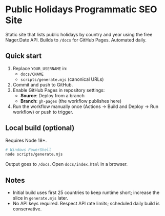 # Public Holidays Programmatic SEO Site

Static site that lists public holidays by country and year using the free Nager.Date API. Builds to `/docs` for GitHub Pages. Automated daily.

## Quick start

1. Replace `YOUR_USERNAME` in:
   - `docs/CNAME`
   - `scripts/generate.mjs` (canonical URLs)
2. Commit and push to GitHub.
3. Enable GitHub Pages in repository settings:
   - **Source**: Deploy from a branch
   - **Branch**: `gh-pages` (the workflow publishes here)
4. Run the workflow manually once (Actions → Build and Deploy → Run workflow) or push to trigger.

## Local build (optional)

Requires Node 18+.

```bash
# Windows PowerShell
node scripts/generate.mjs
```

Output goes to `/docs`. Open `docs/index.html` in a browser.

## Notes

- Initial build uses first 25 countries to keep runtime short; increase the slice in `generate.mjs` later.
- No API keys required. Respect API rate limits; scheduled daily build is conservative.
